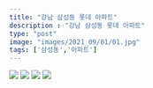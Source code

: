 ```yaml
---
title: "강남 삼성동 롯데 아파트"
description : "강남 삼성동 롯데 아파트"
type: "post"
image: "images/2021_09/01/01.jpg"
tags: ['삼성동','아파트']
---
```


![](/images/2021_09/01/KakaoTalk_20210911_200326538.jpg)
![](/images/2021_09/01/KakaoTalk_20210911_200326538_01.jpg)
![](/images/2021_09/01/KakaoTalk_20210911_200326538_03.jpg)
![](/images/2021_09/01/KakaoTalk_20210911_200326538_04.jpg)

